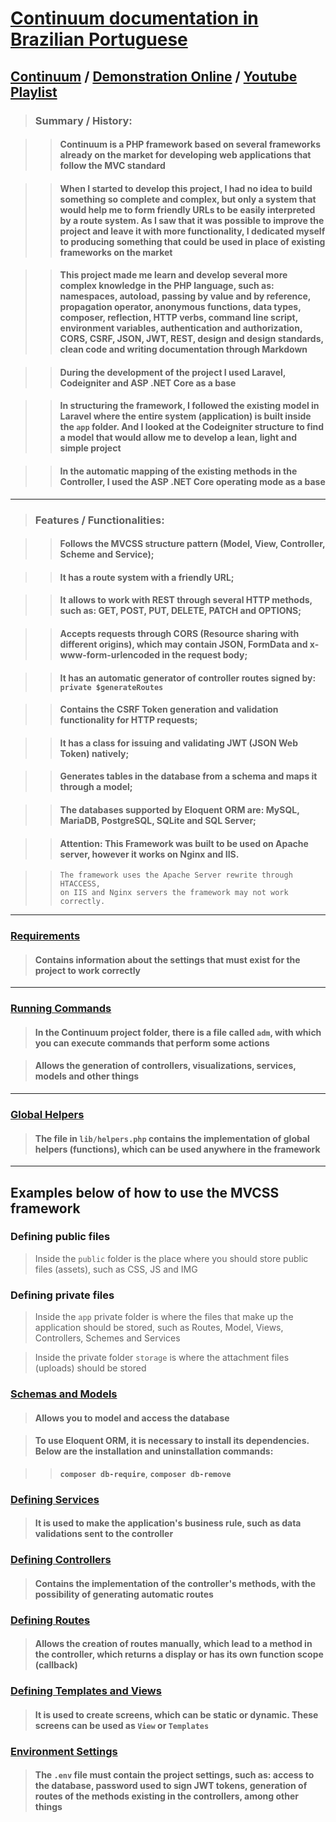 # [Continuum documentation in Brazilian Portuguese](./DOC.md)

## <a href="https://github.com/matheusjohannaraujo/continuum/">Continuum</a> / <a href="https://mjacluster.fly.dev/continuum/">Demonstration Online</a> / <a href="https://www.youtube.com/playlist?list=PLODC80noz2kLRlieO38YwqaJXuzevAO83">Youtube Playlist</a>

> ### Summary / History:

>> #### Continuum is a PHP framework based on several frameworks already on the market for developing web applications that follow the MVC standard

>> #### When I started to develop this project, I had no idea to build something so complete and complex, but only a system that would help me to form friendly URLs to be easily interpreted by a route system. As I saw that it was possible to improve the project and leave it with more functionality, I dedicated myself to producing something that could be used in place of existing frameworks on the market

>> #### This project made me learn and develop several more complex knowledge in the PHP language, such as: namespaces, autoload, passing by value and by reference, propagation operator, anonymous functions, data types, composer, reflection, HTTP verbs, command line script, environment variables, authentication and authorization, CORS, CSRF, JSON, JWT, REST, design and design standards, clean code and writing documentation through Markdown

>> #### During the development of the project I used Laravel, Codeigniter and ASP .NET Core as a base

>> #### In structuring the framework, I followed the existing model in Laravel where the entire system (application) is built inside the `app` folder. And I looked at the Codeigniter structure to find a model that would allow me to develop a lean, light and simple project

>> #### In the automatic mapping of the existing methods in the Controller, I used the ASP .NET Core operating mode as a base

<hr>

> ### Features / Functionalities:

>> #### Follows the MVCSS structure pattern (Model, View, Controller, Scheme and Service);

>> #### It has a route system with a friendly URL;

>> #### It allows to work with REST through several HTTP methods, such as: GET, POST, PUT, DELETE, PATCH and OPTIONS;

>> #### Accepts requests through CORS (Resource sharing with different origins), which may contain JSON, FormData and x-www-form-urlencoded in the request body;

>> #### It has an automatic generator of controller routes signed by: `private $generateRoutes`

>> #### Contains the CSRF Token generation and validation functionality for HTTP requests;

>> #### It has a class for issuing and validating JWT (JSON Web Token) natively;

>> #### Generates tables in the database from a schema and maps it through a model;

>> #### The databases supported by Eloquent ORM are: MySQL, MariaDB, PostgreSQL, SQLite and SQL Server;

>> #### Attention: This Framework was built to be used on Apache server, however it works on Nginx and IIS.

>> ```
>> The framework uses the Apache Server rewrite through HTACCESS,
>> on IIS and Nginx servers the framework may not work correctly.
>> ```

<hr>

### [Requirements](./Requirements.md)

> #### Contains information about the settings that must exist for the project to work correctly

<hr>

### [Running Commands](./RunningCommands.md)

> #### In the Continuum project folder, there is a file called `adm`, with which you can execute commands that perform some actions

> #### Allows the generation of controllers, visualizations, services, models and other things

<hr>

### [Global Helpers](./GlobalHelpers.md)

> #### The file in `lib/helpers.php` contains the implementation of global helpers (functions), which can be used anywhere in the framework

<hr>

## Examples below of how to use the MVCSS framework

### Defining public files
> Inside the `public` folder is the place where you should store public files (assets), such as CSS, JS and IMG

### Defining private files
> Inside the `app` private folder is where the files that make up the application should be stored, such as Routes, Model, Views, Controllers, Schemes and Services

> Inside the private folder `storage` is where the attachment files (uploads) should be stored

### [Schemas and Models](./SchemasAndModels-EU.md)

> #### Allows you to model and access the database

> #### To use Eloquent ORM, it is necessary to install its dependencies. Below are the installation and uninstallation commands:

>> **`composer db-require`**, **`composer db-remove`**

### [Defining Services](./DefiningServices.md)

> #### It is used to make the application's business rule, such as data validations sent to the controller

### [Defining Controllers](./DefiningControllers.md)

> #### Contains the implementation of the controller's methods, with the possibility of generating automatic routes

### [Defining Routes](./DefiningRoutes.md)

> #### Allows the creation of routes manually, which lead to a method in the controller, which returns a display or has its own function scope (callback)

### [Defining Templates and Views](./DefiningTemplatesAndViews.md)

> #### It is used to create screens, which can be static or dynamic. These screens can be used as `View` or `Templates`

### [Environment Settings](./EnvironmentSettings.md)

> #### The `.env` file must contain the project settings, such as: access to the database, password used to sign JWT tokens, generation of routes of the methods existing in the controllers, among other things
